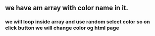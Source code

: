 ## we have am array with color name in it.

### we will loop inside array and use random select color so on click button we will change color og html page

